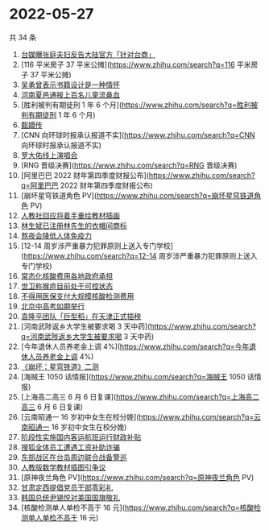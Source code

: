 # 2022-05-27

共 34 条

<!-- BEGIN ZHIHUSEARCH -->
<!-- 最后更新时间 Fri May 27 2022 23:11:18 GMT+0800 (China Standard Time) -->
1. [台媒曝张庭夫妇反告大陆官方「针对台商」](https://www.zhihu.com/search?q=台媒曝张庭夫妇反告大陆官方「针对台商」)
1. [116 平米房子 37 平米公摊](https://www.zhihu.com/search?q=116 平米房子 37 平米公摊)
1. [吴勇曾表示书籍设计是一种情怀](https://www.zhihu.com/search?q=吴勇曾表示书籍设计是一种情怀)
1. [河南夏邑通报上百名儿童流鼻血](https://www.zhihu.com/search?q=河南夏邑通报上百名儿童流鼻血)
1. [胜利被判有期徒刑 1 年 6 个月](https://www.zhihu.com/search?q=胜利被判有期徒刑 1 年 6 个月)
1. [甄嬛传](https://www.zhihu.com/search?q=甄嬛传)
1. [CNN 向环球时报承认报道不实](https://www.zhihu.com/search?q=CNN 向环球时报承认报道不实)
1. [罗大佑线上演唱会](https://www.zhihu.com/search?q=罗大佑线上演唱会)
1. [RNG 晋级决赛](https://www.zhihu.com/search?q=RNG 晋级决赛)
1. [阿里巴巴 2022 财年第四季度财报公布](https://www.zhihu.com/search?q=阿里巴巴 2022 财年第四季度财报公布)
1. [崩坏星穹铁道角色 PV](https://www.zhihu.com/search?q=崩坏星穹铁道角色 PV)
1. [人教社回应将着手重绘教材插画](https://www.zhihu.com/search?q=人教社回应将着手重绘教材插画)
1. [林生斌已注册林先生的衣帽间商标](https://www.zhihu.com/search?q=林生斌已注册林先生的衣帽间商标)
1. [熬夜会降低人体免疫力](https://www.zhihu.com/search?q=熬夜会降低人体免疫力)
1. [12-14 周岁涉严重暴力犯罪原则上送入专门学校](https://www.zhihu.com/search?q=12-14 周岁涉严重暴力犯罪原则上送入专门学校)
1. [常态化核酸费用各地政府承担](https://www.zhihu.com/search?q=常态化核酸费用各地政府承担)
1. [世卫称猴痘目前处于可控状态](https://www.zhihu.com/search?q=世卫称猴痘目前处于可控状态)
1. [不得用医保支付大规模核酸检测费用](https://www.zhihu.com/search?q=不得用医保支付大规模核酸检测费用)
1. [北京中高考如期举行](https://www.zhihu.com/search?q=北京中高考如期举行)
1. [袁隆平团队「巨型稻」在天津正式插秧](https://www.zhihu.com/search?q=袁隆平团队「巨型稻」在天津正式插秧)
1. [河南武陟返乡大学生被要求喝 3 天中药](https://www.zhihu.com/search?q=河南武陟返乡大学生被要求喝 3 天中药)
1. [今年退休人员养老金上调 4%](https://www.zhihu.com/search?q=今年退休人员养老金上调 4%)
1. [《崩坏：星穹铁道》二测](https://www.zhihu.com/search?q=《崩坏：星穹铁道》二测)
1. [海贼王 1050 话情报](https://www.zhihu.com/search?q=海贼王 1050 话情报)
1. [上海高二高三 6 月 6 日复课](https://www.zhihu.com/search?q=上海高二高三 6 月 6 日复课)
1. [云南昭通一 16 岁初中女生在校分娩](https://www.zhihu.com/search?q=云南昭通一 16 岁初中女生在校分娩)
1. [阶段性实施国内客运航班运行财政补贴](https://www.zhihu.com/search?q=阶段性实施国内客运航班运行财政补贴)
1. [搜狐全体员工遭遇工资补助诈骗](https://www.zhihu.com/search?q=搜狐全体员工遭遇工资补助诈骗)
1. [东部战区在台岛周边联合战备警巡](https://www.zhihu.com/search?q=东部战区在台岛周边联合战备警巡)
1. [人教版数学教材插图引争议](https://www.zhihu.com/search?q=人教版数学教材插图引争议)
1. [原神夜兰角色 PV](https://www.zhihu.com/search?q=原神夜兰角色 PV)
1. [甘肃定西提倡党员干部零彩礼](https://www.zhihu.com/search?q=甘肃定西提倡党员干部零彩礼)
1. [韩国总统尹锡悦对美国国旗敬礼](https://www.zhihu.com/search?q=韩国总统尹锡悦对美国国旗敬礼)
1. [核酸检测单人单检不高于 16 元](https://www.zhihu.com/search?q=核酸检测单人单检不高于 16 元)
<!-- END ZHIHUSEARCH -->
